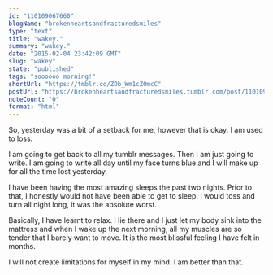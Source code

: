 ```yaml
---
id: "110109067660"
blogName: "brokenheartsandfracturedsmiles"
type: "text"
title: "wakey."
summary: "wakey."
date: "2015-02-04 23:42:09 GMT"
slug: "wakey"
state: "published"
tags: "soooooo morning!"
shortUrl: "https://tmblr.co/ZDb_Wm1cZ0mcC"
postUrl: "https://brokenheartsandfracturedsmiles.tumblr.com/post/110109067660/wakey"
noteCount: "0"
format: "html"
---
```


So, yesterday was a bit of a setback for me, however that is okay. I am used to loss. 

I am going to get back to all my tumblr messages. Then I am just going to write. I am going to write all day until my face turns blue and I will make up for all the time lost yesterday.

I have been having the most amazing sleeps the past two nights. Prior to that, I honestly would not have been able to get to sleep. I would toss and turn all night long, it was the absolute worst. 

Basically, I have learnt to relax. I lie there and I just let my body sink into the mattress and when I wake up the next morning, all my muscles are so tender that I barely want to move. It is the most blissful feeling I have felt in months.

I will not create limitations for myself in my mind. I am better than that.